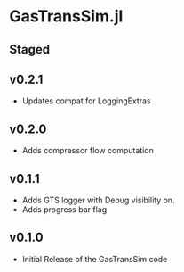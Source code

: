 # GasTransSim.jl 

## Staged

## v0.2.1
- Updates compat for LoggingExtras

## v0.2.0 
- Adds compressor flow computation 

## v0.1.1
- Adds GTS logger with Debug visibility on. 
- Adds progress bar flag

## v0.1.0
- Initial Release of the GasTransSim code
